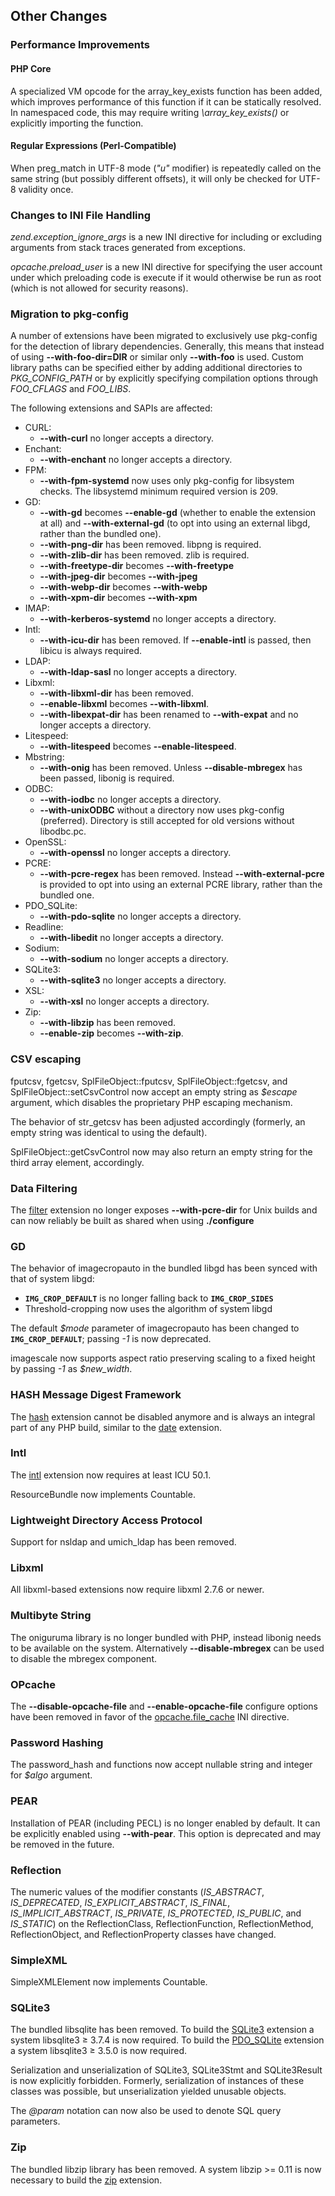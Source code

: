 Other Changes
-------------

### Performance Improvements

#### PHP Core

A specialized VM opcode for the <span
class="function">array\_key\_exists</span> function has been added,
which improves performance of this function if it can be statically
resolved. In namespaced code, this may require writing
*\\array\_key\_exists()* or explicitly importing the function.

#### Regular Expressions (Perl-Compatible)

When <span class="function">preg\_match</span> in UTF-8 mode (*"u"*
modifier) is repeatedly called on the same string (but possibly
different offsets), it will only be checked for UTF-8 validity once.

### Changes to INI File Handling

*zend.exception\_ignore\_args* is a new INI directive for including or
excluding arguments from stack traces generated from exceptions.

*opcache.preload\_user* is a new INI directive for specifying the user
account under which preloading code is execute if it would otherwise be
run as root (which is not allowed for security reasons).

### Migration to pkg-config

A number of extensions have been migrated to exclusively use pkg-config
for the detection of library dependencies. Generally, this means that
instead of using **--with-foo-dir=DIR** or similar only **--with-foo**
is used. Custom library paths can be specified either by adding
additional directories to *PKG\_CONFIG\_PATH* or by explicitly
specifying compilation options through *FOO\_CFLAGS* and *FOO\_LIBS*.

The following extensions and SAPIs are affected:

-   <span class="simpara">CURL:</span>
    -   <span class="simpara"> **--with-curl** no longer accepts a
        directory. </span>
-   <span class="simpara">Enchant:</span>
    -   <span class="simpara"> **--with-enchant** no longer accepts a
        directory. </span>
-   <span class="simpara">FPM:</span>
    -   <span class="simpara"> **--with-fpm-systemd** now uses only
        pkg-config for libsystem checks. The libsystemd minimum required
        version is 209. </span>
-   <span class="simpara">GD:</span>
    -   <span class="simpara"> **--with-gd** becomes **--enable-gd**
        (whether to enable the extension at all) and
        **--with-external-gd** (to opt into using an external libgd,
        rather than the bundled one). </span>
    -   <span class="simpara"> **--with-png-dir** has been removed.
        libpng is required. </span>
    -   <span class="simpara"> **--with-zlib-dir** has been removed.
        zlib is required. </span>
    -   <span class="simpara"> **--with-freetype-dir** becomes
        **--with-freetype** </span>
    -   <span class="simpara"> **--with-jpeg-dir** becomes
        **--with-jpeg** </span>
    -   <span class="simpara"> **--with-webp-dir** becomes
        **--with-webp** </span>
    -   <span class="simpara"> **--with-xpm-dir** becomes **--with-xpm**
        </span>
-   <span class="simpara">IMAP:</span>
    -   <span class="simpara"> **--with-kerberos-systemd** no longer
        accepts a directory. </span>
-   <span class="simpara">Intl:</span>
    -   <span class="simpara"> **--with-icu-dir** has been removed. If
        **--enable-intl** is passed, then libicu is always required.
        </span>
-   <span class="simpara">LDAP:</span>
    -   <span class="simpara"> **--with-ldap-sasl** no longer accepts a
        directory. </span>
-   <span class="simpara">Libxml:</span>
    -   <span class="simpara"> **--with-libxml-dir** has been removed.
        </span>
    -   <span class="simpara"> **--enable-libxml** becomes
        **--with-libxml**. </span>
    -   <span class="simpara"> **--with-libexpat-dir** has been renamed
        to **--with-expat** and no longer accepts a directory. </span>
-   <span class="simpara">Litespeed:</span>
    -   <span class="simpara"> **--with-litespeed** becomes
        **--enable-litespeed**. </span>
-   <span class="simpara">Mbstring:</span>
    -   <span class="simpara"> **--with-onig** has been removed. Unless
        **--disable-mbregex** has been passed, libonig is required.
        </span>
-   <span class="simpara">ODBC:</span>
    -   <span class="simpara"> **--with-iodbc** no longer accepts a
        directory. </span>
    -   <span class="simpara"> **--with-unixODBC** without a directory
        now uses pkg-config (preferred). Directory is still accepted for
        old versions without libodbc.pc. </span>
-   <span class="simpara">OpenSSL:</span>
    -   <span class="simpara"> **--with-openssl** no longer accepts a
        directory. </span>
-   <span class="simpara">PCRE:</span>
    -   <span class="simpara"> **--with-pcre-regex** has been removed.
        Instead **--with-external-pcre** is provided to opt into using
        an external PCRE library, rather than the bundled one. </span>
-   <span class="simpara">PDO\_SQLite:</span>
    -   <span class="simpara"> **--with-pdo-sqlite** no longer accepts a
        directory. </span>
-   <span class="simpara">Readline:</span>
    -   <span class="simpara"> **--with-libedit** no longer accepts a
        directory. </span>
-   <span class="simpara">Sodium:</span>
    -   <span class="simpara"> **--with-sodium** no longer accepts a
        directory. </span>
-   <span class="simpara">SQLite3:</span>
    -   <span class="simpara"> **--with-sqlite3** no longer accepts a
        directory. </span>
-   <span class="simpara">XSL:</span>
    -   <span class="simpara"> **--with-xsl** no longer accepts a
        directory. </span>
-   <span class="simpara">Zip:</span>
    -   <span class="simpara"> **--with-libzip** has been removed.
        </span>
    -   <span class="simpara"> **--enable-zip** becomes **--with-zip**.
        </span>

### CSV escaping

<span class="function">fputcsv</span>, <span
class="function">fgetcsv</span>, <span
class="methodname">SplFileObject::fputcsv</span>, <span
class="methodname">SplFileObject::fgetcsv</span>, and <span
class="methodname">SplFileObject::setCsvControl</span> now accept an
empty string as *$escape* argument, which disables the proprietary PHP
escaping mechanism.

The behavior of <span class="function">str\_getcsv</span> has been
adjusted accordingly (formerly, an empty string was identical to using
the default).

<span class="methodname">SplFileObject::getCsvControl</span> now may
also return an empty string for the third array element, accordingly.

### Data Filtering

The <a href="/book/filter.html" class="link">filter</a> extension no
longer exposes **--with-pcre-dir** for Unix builds and can now reliably
be built as shared when using **./configure**

### GD

The behavior of <span class="function">imagecropauto</span> in the
bundled libgd has been synced with that of system libgd:

-   <span class="simpara"> **`IMG_CROP_DEFAULT`** is no longer falling
    back to **`IMG_CROP_SIDES`** </span>
-   <span class="simpara"> Threshold-cropping now uses the algorithm of
    system libgd </span>

The default *$mode* parameter of <span
class="function">imagecropauto</span> has been changed to
**`IMG_CROP_DEFAULT`**; passing *-1* is now deprecated.

<span class="function">imagescale</span> now supports aspect ratio
preserving scaling to a fixed height by passing *-1* as *$new\_width*.

### HASH Message Digest Framework

The <a href="/book/hash.html" class="link">hash</a> extension cannot be
disabled anymore and is always an integral part of any PHP build,
similar to the <a href="/book/datetime.html" class="link">date</a>
extension.

### Intl

The <a href="/book/intl.html" class="link">intl</a> extension now
requires at least ICU 50.1.

<span class="classname">ResourceBundle</span> now implements <span
class="interfacename">Countable</span>.

### Lightweight Directory Access Protocol

Support for nsldap and umich\_ldap has been removed.

### Libxml

All libxml-based extensions now require libxml 2.7.6 or newer.

### Multibyte String

The oniguruma library is no longer bundled with PHP, instead libonig
needs to be available on the system. Alternatively **--disable-mbregex**
can be used to disable the mbregex component.

### OPcache

The **--disable-opcache-file** and **--enable-opcache-file** configure
options have been removed in favor of the
<a href="/opcache/setup.html#" class="link">opcache.file_cache</a> INI
directive.

### Password Hashing

The <span class="function">password\_hash</span> and <span
class="function"></span> functions now accept nullable <span
class="type">string</span> and <span class="type">integer</span> for
*$algo* argument.

### PEAR

Installation of PEAR (including PECL) is no longer enabled by default.
It can be explicitly enabled using **--with-pear**. This option is
deprecated and may be removed in the future.

### Reflection

The numeric values of the modifier constants (*IS\_ABSTRACT*,
*IS\_DEPRECATED*, *IS\_EXPLICIT\_ABSTRACT*, *IS\_FINAL*,
*IS\_IMPLICIT\_ABSTRACT*, *IS\_PRIVATE*, *IS\_PROTECTED*, *IS\_PUBLIC*,
and *IS\_STATIC*) on the <span class="classname">ReflectionClass</span>,
<span class="classname">ReflectionFunction</span>, <span
class="classname">ReflectionMethod</span>, <span
class="classname">ReflectionObject</span>, and <span
class="classname">ReflectionProperty</span> classes have changed.

### SimpleXML

<span class="classname">SimpleXMLElement</span> now implements <span
class="interfacename">Countable</span>.

### SQLite3

The bundled libsqlite has been removed. To build the
<a href="/book/sqlite3.html" class="link">SQLite3</a> extension a system
libsqlite3 ≥ 3.7.4 is now required. To build the
<a href="/book/pdo.html#SQLite%20(PDO)" class="link">PDO_SQLite</a>
extension a system libsqlite3 ≥ 3.5.0 is now required.

Serialization and unserialization of <span
class="classname">SQLite3</span>, <span
class="classname">SQLite3Stmt</span> and <span
class="classname">SQLite3Result</span> is now explicitly forbidden.
Formerly, serialization of instances of these classes was possible, but
unserialization yielded unusable objects.

The *@param* notation can now also be used to denote SQL query
parameters.

### Zip

The bundled libzip library has been removed. A system libzip \>= 0.11 is
now necessary to build the <a href="/book/zip.html" class="link">zip</a>
extension.
